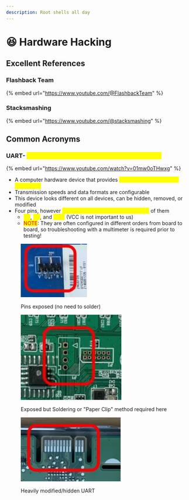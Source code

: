 ```yaml
---
description: Root shells all day
---
```


# 😆 Hardware Hacking

## Excellent References

### Flashback Team

{% embed url="https://www.youtube.com/@FlashbackTeam" %}

### Stacksmashing

{% embed url="https://www.youtube.com/@stacksmashing" %}

## Common Acronyms

### UART- <mark style="color:yellow;">Universal Asynchronous Receiver/Transmitter</mark>

{% embed url="https://www.youtube.com/watch?v=01mw0oTHwxg" %}

* A computer hardware device that provides <mark style="color:yellow;">serial communication for debugging</mark>
* Transmission speeds and data formats are configurable
* This device looks different on all devices, can be hidden, removed, or modified&#x20;
* Four pins, however <mark style="color:yellow;">we ONLY need to worry about three</mark> of them
  * <mark style="color:yellow;">RX</mark>, <mark style="color:yellow;">TX</mark>, and <mark style="color:yellow;">GND</mark> (VCC is not important to us)
  * <mark style="color:red;">NOTE</mark>: They are often configured in different orders from board to board, so troubleshooting with a multimeter is required prior to testing!

<figure><img src=".gitbook/assets/image (27).png" alt=""><figcaption><p>Pins exposed (no need to solder) </p></figcaption></figure>

<figure><img src=".gitbook/assets/image (33).png" alt=""><figcaption><p>Exposed but Soldering or "Paper Clip" method required here</p></figcaption></figure>

<figure><img src=".gitbook/assets/image (58).png" alt=""><figcaption><p>Heavily modified/hidden UART</p></figcaption></figure>

